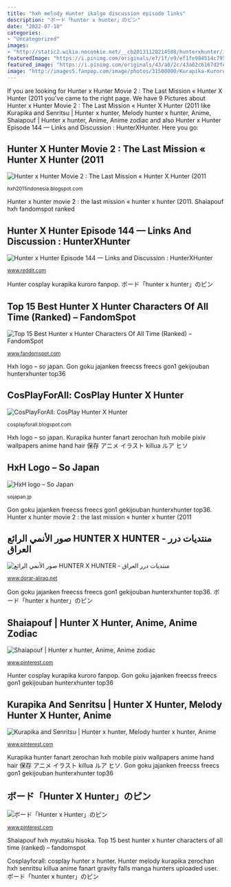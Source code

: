 ```yaml
---
title: "hxh melody Hunter ikalgo discussion episode links"
description: "ボード「hunter x hunter」のピン"
date: "2022-07-10"
categories:
- "Uncategorized"
images:
- "http://static2.wikia.nocookie.net/__cb20131128214508/hunterxhunter/images/thumb/6/65/Gekijouban_Gon1.png/367px-Gekijouban_Gon1.png"
featuredImage: "https://i.pinimg.com/originals/ef/1f/e9/ef1fe984514c7959a081bbe671289020.jpg"
featured_image: "https://i.pinimg.com/originals/43/a8/2c/43a82c6167d2fe4092321b992a9ab9b9.jpg"
image: "http://images5.fanpop.com/image/photos/31500000/Kurapika-Kuroro-cosplay-Hunter-x-Hunter-hunter-x-hunter-31518326-680-1024.jpg"
---
```


If you are looking for Hunter x Hunter Movie 2 : The Last Mission « Hunter X Hunter (2011 you've came to the right page. We have 9 Pictures about Hunter x Hunter Movie 2 : The Last Mission « Hunter X Hunter (2011 like Kurapika and Senritsu | Hunter x hunter, Melody hunter x hunter, Anime, Shaiapouf | Hunter x hunter, Anime, Anime zodiac and also Hunter x Hunter Episode 144 — Links and Discussion : HunterXHunter. Here you go:

## Hunter X Hunter Movie 2 : The Last Mission « Hunter X Hunter (2011

![Hunter x Hunter Movie 2 : The Last Mission « Hunter X Hunter (2011](http://static2.wikia.nocookie.net/__cb20131128214508/hunterxhunter/images/thumb/6/65/Gekijouban_Gon1.png/367px-Gekijouban_Gon1.png "Top 15 best hunter x hunter characters of all time (ranked) – fandomspot")

<small>hxh2011indonesia.blogspot.com</small>

Hunter x hunter movie 2 : the last mission « hunter x hunter (2011. Shaiapouf hxh fandomspot ranked

## Hunter X Hunter Episode 144 — Links And Discussion : HunterXHunter

![Hunter x Hunter Episode 144 — Links and Discussion : HunterXHunter](http://i.imgur.com/W6mwfZH.png "Cosplayforall: cosplay hunter x hunter")

<small>www.reddit.com</small>

Hunter cosplay kurapika kuroro fanpop. ボード「hunter x hunter」のピン

## Top 15 Best Hunter X Hunter Characters Of All Time (Ranked) – FandomSpot

![Top 15 Best Hunter x Hunter Characters Of All Time (Ranked) – FandomSpot](https://static.fandomspot.com/images/08/8190/13-shaiapouf-hunter-x-hunter-screenshot.jpg "Gon goku jajanken freecss freecs gon1 gekijouban hunterxhunter top36")

<small>www.fandomspot.com</small>

Hxh logo – so japan. Gon goku jajanken freecss freecs gon1 gekijouban hunterxhunter top36

## CosPlayForAll: CosPlay Hunter X Hunter

![CosPlayForAll: CosPlay Hunter X Hunter](http://images5.fanpop.com/image/photos/31500000/Kurapika-Kuroro-cosplay-Hunter-x-Hunter-hunter-x-hunter-31518326-680-1024.jpg "Hunter cosplay kurapika kuroro fanpop")

<small>cosplayforall.blogspot.com</small>

Hxh logo – so japan. Kurapika hunter fanart zerochan hxh mobile pixiv wallpapers anime hand hair 保存 アニメ イラスト killua ルア ヒソ

## HxH Logo – So Japan

![HxH logo – So Japan](https://i2.wp.com/sojapan.jp/wp-content/uploads/2019/02/HxH-logo.jpg?ssl=1 "Kurapika hunter fanart zerochan hxh mobile pixiv wallpapers anime hand hair 保存 アニメ イラスト killua ルア ヒソ")

<small>sojapan.jp</small>

Gon goku jajanken freecss freecs gon1 gekijouban hunterxhunter top36. Hunter x hunter movie 2 : the last mission « hunter x hunter (2011

## صور الأنمي الرائع HUNTER X HUNTER - منتديات درر العراق

![صور الأنمي الرائع HUNTER X HUNTER - منتديات درر العراق](https://dorar.at/imup2/2015-11/2783.b561f3020e6d00472405edb6f7aa43a7.jpg "Hunter cosplay kurapika kuroro fanpop")

<small>www.dorar-aliraq.net</small>

Gon goku jajanken freecss freecs gon1 gekijouban hunterxhunter top36. ボード「hunter x hunter」のピン

## Shaiapouf | Hunter X Hunter, Anime, Anime Zodiac

![Shaiapouf | Hunter x hunter, Anime, Anime zodiac](https://i.pinimg.com/736x/98/17/86/981786db08d0db4e9bcd7a98667fd240--art.jpg "Top 15 best hunter x hunter characters of all time (ranked) – fandomspot")

<small>www.pinterest.com</small>

Hunter cosplay kurapika kuroro fanpop. Gon goku jajanken freecss freecs gon1 gekijouban hunterxhunter top36

## Kurapika And Senritsu | Hunter X Hunter, Melody Hunter X Hunter, Anime

![Kurapika and Senritsu | Hunter x hunter, Melody hunter x hunter, Anime](https://i.pinimg.com/originals/43/a8/2c/43a82c6167d2fe4092321b992a9ab9b9.jpg "Hxh logo – so japan")

<small>www.pinterest.com</small>

Kurapika hunter fanart zerochan hxh mobile pixiv wallpapers anime hand hair 保存 アニメ イラスト killua ルア ヒソ. Gon goku jajanken freecss freecs gon1 gekijouban hunterxhunter top36

## ボード「Hunter X Hunter」のピン

![ボード「Hunter x Hunter」のピン](https://i.pinimg.com/originals/ef/1f/e9/ef1fe984514c7959a081bbe671289020.jpg "Hunter melody kurapika zerochan hxh senritsu killua anime fanart gravity falls manga hunters uploaded user")

<small>www.pinterest.com</small>

Shaiapouf hxh myutaku hisoka. Top 15 best hunter x hunter characters of all time (ranked) – fandomspot

Cosplayforall: cosplay hunter x hunter. Hunter melody kurapika zerochan hxh senritsu killua anime fanart gravity falls manga hunters uploaded user. ボード「hunter x hunter」のピン
